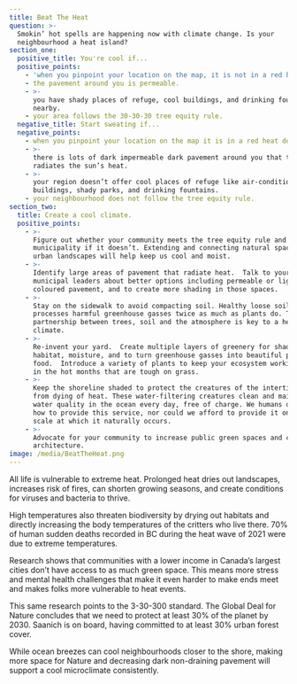 ```yaml
---
title: Beat The Heat
question: >-
  Smokin’ hot spells are happening now with climate change. Is your
  neighbourhood a heat island?
section_one:
  positive_title: You're cool if...
  positive_points:
    - 'when you pinpoint your location on the map, it is not in a red heat dome.'
    - the pavement around you is permeable.
    - >-
      you have shady places of refuge, cool buildings, and drinking fountains
      nearby.
    - your area follows the 30-30-30 tree equity rule.
  negative_title: Start sweating if...
  negative_points:
    - when you pinpoint your location on the map it is in a red heat dome.
    - >-
      there is lots of dark impermeable dark pavement around you that traps and
      radiates the sun’s heat.
    - >-
      your region doesn’t offer cool places of refuge like air-conditioned
      buildings, shady parks, and drinking fountains.
    - your neighbourhood does not follow the tree equity rule.
section_two:
  title: Create a cool climate.
  positive_points:
    - >-
      Figure out whether your community meets the tree equity rule and call your
      municipality if it doesn’t. Extending and connecting natural spaces across
      urban landscapes will help keep us cool and moist.
    - >-
      Identify large areas of pavement that radiate heat.  Talk to your
      municipal leaders about better options including permeable or light
      coloured pavement, and to create more shading in those spaces.
    - >-
      Stay on the sidewalk to avoid compacting soil. Healthy loose soil
      processes harmful greenhouse gasses twice as much as plants do. The
      partnership between trees, soil and the atmosphere is key to a healthy
      climate.
    - >-
      Re-invent your yard.  Create multiple layers of greenery for shade,
      habitat, moisture, and to turn greenhouse gasses into beautiful plants and
      food.  Introduce a variety of plants to keep your ecosystem working even
      in the hot months that are tough on grass.
    - >-
      Keep the shoreline shaded to protect the creatures of the intertidal zone
      from dying of heat. These water-filtering creatures clean and maintain the
      water quality in the ocean every day, free of charge. We humans don’t know
      how to provide this service, nor could we afford to provide it on the
      scale at which it naturally occurs.
    - >-
      Advocate for your community to increase public green spaces and cooling
      architecture.
image: /media/BeatTheHeat.png
---
```


All life is vulnerable to extreme heat. Prolonged heat dries out landscapes, increases risk of fires, can shorten growing seasons, and create conditions for viruses and bacteria to thrive. 

High temperatures also threaten biodiversity by drying out habitats and directly increasing the body temperatures of the critters who live there. 70% of human sudden deaths recorded in BC during the heat wave of 2021 were due to extreme temperatures.

Research shows that communities with a lower income in Canada’s largest cities don’t have access to as much green space. This means more stress and mental health challenges that make it even harder to make ends meet and makes folks more vulnerable to heat events.

This same research points to the 3-30-300 standard. The Global Deal for Nature concludes that we need to protect at least 30% of the planet by 2030. Saanich is on board, having committed to at least 30% urban forest cover.

While ocean breezes can cool neighbourhoods closer to the shore, making more space for Nature and decreasing dark non-draining pavement will support a cool microclimate consistently.
